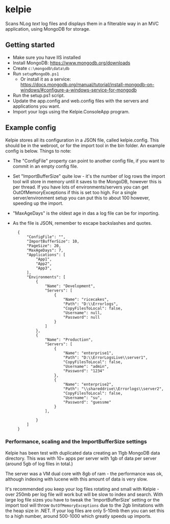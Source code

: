 # kelpie
Scans NLog *text* log files and displays them in a filterable way in an MVC application, using MongoDB for storage.

## Getting started

- Make sure you have IIS installed
- Install MongoDB: https://www.mongodb.org/downloads
- Create `c:\mongodb\data\db`
- Run `setupMongoDb.ps1`
  - Or install it as a service: https://docs.mongodb.org/manual/tutorial/install-mongodb-on-windows/#configure-a-windows-service-for-mongodb
- Run the setup.ps1 script.
- Update the app.config and web.config files with the servers and applications you want.
- Import your logs using the Kelpie.ConsoleApp program.

## Example config
Kelpie stores all its configuration in a JSON file, called kelpie.config. This should be in the webroot, or for the import tool in the bin folder.
An example config is below. Things to note:

- The "ConfigFile" property can point to another config file, if you want to commit in an empty config file.
- Set "ImportBufferSize" quite low - it's the number of log rows the import tool will store in memory until it saves to the MongoDB, however this is per thread. If you have lots of environments/servers you can get OutOfMemoryExceptions if this is set too high. For a single server/environment setup you can put this to about 100 however, speeding up the import.
- "MaxAgeDays" is the oldest age in das a log file can be for importing.
- As the file is JSON, remember to escape backslashes and quotes.

		{
			"ConfigFile": "",
			"ImportBufferSize": 10,
			"PageSize": 20,
			"MaxAgeDays": 7,
			"Applications": [
				"App1",
				"App2",
				"App3",
			],
			"Environments": [
				{
					"Name": "Development",
					"Servers": [
						{
							"Name": "ricecakes",
							"Path": "D:\\Errorlogs",
							"CopyFilesToLocal": false,
							"Username": null,
							"Password": null
						}
					]
				},
				{
					"Name": "Production",
					"Servers": [
						{
							"Name": "enterprise1",
							"Path": "D:\\ErrorLogsLive\\server1",
							"CopyFilesToLocal": false,
							"Username": "admin",
							"Password": "1234"
						},
						{
							"Name": "enterprise2",
							"Path": "\\shareddrive\\Errorlogs\\server2",
							"CopyFilesToLocal": false,
							"Username": "su",
							"Password": "guessme"
						}
					],

				}
			]
		}

### Performance, scaling and the ImportBufferSize settings
Kelpie has been test with duplicated data creating an 11gb MongoDB data directory. This was with 10+ apps per server with 1gb of data per server (around 5gb of log files in total.) 

The server was a VM dual core with 8gb of ram - the performance was ok, although indexing with lucene with this amount of data is very slow.

It's recommended you keep your log files rotating and small with Kelpie - over 250mb per log file will work but will be slow to index and search. With large log file sizes you have to tweak the 'ImportBufferSize' setting or the import tool will throw `OutOfMemoryExceptions` due to the 2gb limitations with the heap size in .NET. If your log files are only 5-10mb then you can set this to a high number, around 500-1000 which greatly speeds up imports.
